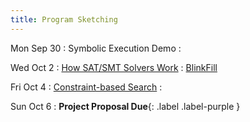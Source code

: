 ```yaml
---
title: Program Sketching
---
```


Mon Sep 30
: Symbolic Execution Demo
  : []()

Wed Oct 2
: [How SAT/SMT Solvers Work](../lectures/lecture16-dpll.pdf)
  : [BlinkFill](https://www.microsoft.com/en-us/research/wp-content/uploads/2016/09/vldb16.pdf)

Fri Oct 4
: [Constraint-based Search](../lectures/lecture17-constraint.pdf)
  : []()

Sun Oct 6
: **Project Proposal Due**{: .label .label-purple }
